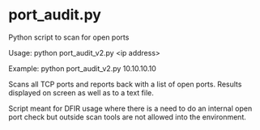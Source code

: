 # port_audit.py
Python script to scan for open ports

Usage: python port_audit_v2.py \<ip address\>

Example: python port_audit_v2.py 10.10.10.10
  
Scans all TCP ports and reports back with a list of open ports. Results displayed on screen as well as to a text file.

Script meant for DFIR usage where there is a need to do an internal open port check but outside scan tools are not allowed into the environment. 
